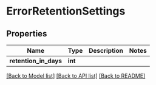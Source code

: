 # ErrorRetentionSettings

## Properties
Name | Type | Description | Notes
------------ | ------------- | ------------- | -------------
**retention_in_days** | **int** |  | 

[[Back to Model list]](../README.md#documentation-for-models) [[Back to API list]](../README.md#documentation-for-api-endpoints) [[Back to README]](../README.md)



